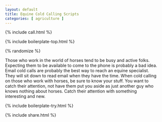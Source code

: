 ```yaml
---
layout: default
title: Equine Cold Calling Scripts
categories: [ agriculture ]
---
```


{% include call.html %}

{% include boilerplate-top.html %}


{% randomize %}

Those who work in the world of horses tend to be busy and active folks. Expecting them to be available to come to the phone is probably a bad idea. Email cold calls are probably the best way to reach an equine specialist. They will sit down to read email when they have the time. When cold calling on those who work with horses, be sure to know your stuff. You want to catch their attention, not have them put you aside as just another guy who knows nothing about horses. Catch their attention with something interesting and new.

{% include boilerplate-try.html %}

{% include share.html %}